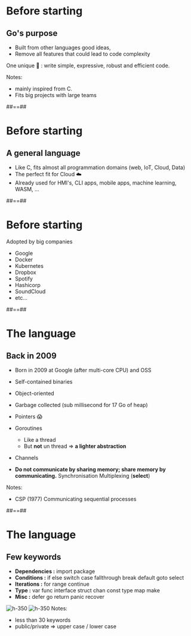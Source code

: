 # Before starting

## Go's purpose

- Built from other languages good ideas,
- Remove all features that could lead to code complexity

One unique 🎯 : write simple, expressive, robust and efficient code.

Notes:

- mainly inspired from C.
- Fits big projects with large teams

##==##

# Before starting

## A general language

- Like C, fits almost all programmation domains (web, IoT, Cloud, Data)
- The perfect fit for Cloud ☁️
- Already used for HMI's, CLI apps, mobile apps, machine learning, WASM, ...

##==##

# Before starting

Adopted by big companies

- Google
- Docker
- Kubernetes
- Dropbox
- Spotify
- Hashicorp
- SoundCloud
- etc...

##==##

# The language

## Back in 2009

- Born in 2009 at Google (after multi-core CPU) and OSS
- Self-contained binaries
- Object-oriented
- Garbage collected (sub millisecond for 17 Go of heap)
- Pointers 😱
- Goroutines

  - Like a thread
  - But **not** un thread ⇒ **a lighter abstraction**

- Channels
- **Do not communicate by sharing memory; share memory by communicating.**
  Synchronisation
  Multiplexing (**select**)

Notes:

- CSP (1977) Communicating sequential processes

##==##

# The language

## Few keywords

- **Dependencies :** import package
- **Conditions :** if else switch case fallthrough break default goto select
- **Iterations :** for range continue
- **Type :** var func interface struct chan const type map make
- **Misc :** defer go return panic recover

![h-350](assets/go-100/images/few_keywords.jpg)<!-- .element: class="special-Intro-01-le-but-de-go-bottom-image" -->
![h-350](assets/go-100/images/i_know.jpeg)<!-- .element: class="special-Intro-01-le-but-de-go-bottom-image" -->
Notes:
- less than 30 keywords
- public/private => upper case / lower case
